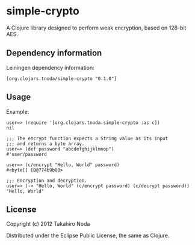 # simple-crypto

A Clojure library designed to perform weak encryption, based on 128-bit AES.


## Dependency information

Leiningen dependency information:

    [org.clojars.tnoda/simple-crypto "0.1.0"]


## Usage

Example:

    user=> (require '[org.clojars.tnoda.simple-crypto :as c])
    nil

    ;;; The encrypt function expects a String value as its input
    ;;; and returns a byte array.
    user=> (def password "abcdefghijklmnop")
    #'user/password
    
    user=> (c/encrypt "Hello, World" password)
    #<byte[] [B@774b9b80>

    ;;; Encryption and decryption.
    user=> (-> "Hello, World" (c/encrypt password) (c/decrypt password))
    "Hello, World"


## License

Copyright (c) 2012 Takahiro Noda

Distributed under the Eclipse Public License, the same as Clojure.
